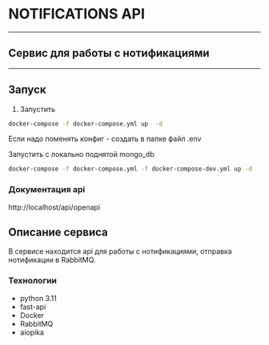 # NOTIFICATIONS API

---
Сервис для работы с нотификациями
---
---
## Запуск
1. Запустить
```bash
docker-compose -f docker-compose.yml up  -d
```
Если надо поменять конфиг - создать в папке файл .env

Запустить c локально поднятой mongo_db
```bash
docker-compose -f docker-compose.yml -f docker-compose-dev.yml up -d
```
### Документация api

http://localhost/api/openapi

## Описание сервиса
В сервисе находится api для работы с нотификациями, отправка нотификации в RabbitMQ.

### Технологии
- python 3.11
- fast-api
- Docker
- RabbitMQ
- aiopika
